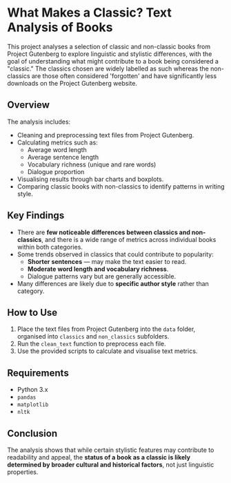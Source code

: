 # What Makes a Classic? Text Analysis of Books

This project analyses a selection of classic and non-classic books from Project Gutenberg to explore linguistic and stylistic differences, with the goal of understanding what might contribute to a book being considered a "classic." The classics chosen are widely labelled as such whereas the non-classics are those often considered 'forgotten' and have significantly less downloads on the Project Gutenberg website.

## Overview

The analysis includes:

- Cleaning and preprocessing text files from Project Gutenberg.
- Calculating metrics such as:
  - Average word length
  - Average sentence length
  - Vocabulary richness (unique and rare words)
  - Dialogue proportion
- Visualising results through bar charts and boxplots.
- Comparing classic books with non-classics to identify patterns in writing style.

## Key Findings

- There are **few noticeable differences between classics and non-classics**, and there is a wide range of metrics across individual books within both categories.  
- Some trends observed in classics that could contribute to popularity:
  - **Shorter sentences** — may make the text easier to read.
  - **Moderate word length and vocabulary richness**.
  - Dialogue patterns vary but are generally accessible.
- Many differences are likely due to **specific author style** rather than category.  

## How to Use

1. Place the text files from Project Gutenberg into the `data` folder, organised into `classics` and `non_classics` subfolders.  
2. Run the `clean_text` function to preprocess each file.  
3. Use the provided scripts to calculate and visualise text metrics.  

## Requirements

- Python 3.x  
- `pandas`  
- `matplotlib`  
- `nltk`  

## Conclusion

The analysis shows that while certain stylistic features may contribute to readability and appeal, the **status of a book as a classic is likely determined by broader cultural and historical factors**, not just linguistic properties.